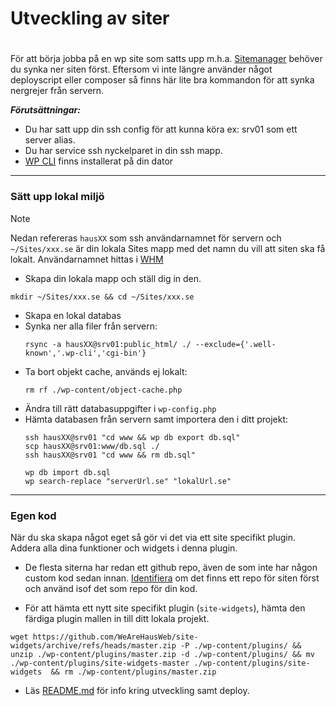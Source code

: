 # Utveckling av siter
#
För att börja jobba på en wp site som satts upp m.h.a. [Sitemanager](https://sitemanager.haus.se) behöver du synka ner siten först.
Eftersom vi inte längre använder något deployscript eller composer så finns här lite bra kommandon för att synka nergrejer från servern.


***Förutsättningar:***
- Du har satt upp din ssh config för att kunna köra ex: srv01 som ett server alias.
- Du har service ssh nyckelparet in din ssh mapp.
- [WP CLI](https://formulae.brew.sh/formula/wp-cli) finns installerat på din dator

----

### Sätt upp lokal miljö
> [!NOTE]
> Nedan refereras `hausXX` som ssh användarnamnet för servern och `~/Sites/xxx.se` är din lokala Sites mapp med det namn du vill att siten ska få lokalt. Användarnamnet hittas i [WHM](https://haus-srv01.oderland.com:2087/cpsess4391671936/scripts4/listaccts)
- Skapa din lokala mapp och ställ dig in den.
 ```
 mkdir ~/Sites/xxx.se && cd ~/Sites/xxx.se
  ```
- Skapa en lokal databas
- Synka ner alla filer från servern:
  ```
  rsync -a hausXX@srv01:public_html/ ./ --exclude={'.well-known','.wp-cli','cgi-bin'}
  ```
- Ta bort objekt cache, används ej lokalt:
  ```
  rm rf ./wp-content/object-cache.php
  ```
- Ändra till rätt databasuppgifter i `wp-config.php`
- Hämta databasen från servern samt importera den i ditt projekt:
  ```
  ssh hausXX@srv01 "cd www && wp db export db.sql"
  scp hausXX@srv01:www/db.sql ./
  ssh hausXX@srv01 "cd www && rm db.sql"

  wp db import db.sql
  wp search-replace "serverUrl.se" "lokalUrl.se"
  ```

----

### Egen kod
När du ska skapa något eget så gör vi det via ett site specifikt plugin. Addera alla dina funktioner och widgets i denna plugin.
- De flesta siterna har redan ett github repo, även de som inte har någon custom kod sedan innan. [Identifiera](https://github.com/orgs/WeAreHausWeb/repositories) om det finns ett repo för siten först och använd isof det som repo för din kod.
  
- För att hämta ett nytt site specifikt plugin (`site-widgets`), hämta den färdiga plugin mallen in till ditt lokala projekt.
```
wget https://github.com/WeAreHausWeb/site-widgets/archive/refs/heads/master.zip -P ./wp-content/plugins/ && unzip ./wp-content/plugins/master.zip -d ./wp-content/plugins/ && mv ./wp-content/plugins/site-widgets-master ./wp-content/plugins/site-widgets  && rm ./wp-content/plugins/master.zip
```
- Läs [README.md](https://github.com/WeAreHausWeb/site-widgets/blob/master/README.md) för info kring utveckling samt deploy.

 
